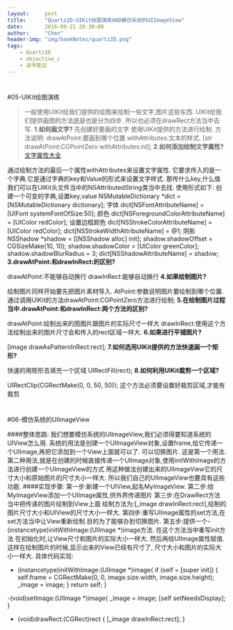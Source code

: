```yaml
---
layout:     post
title:      "Quartz2D-UIKit绘图演练AND模仿系统的UIImageView"
date:       2016-09-21 20:30:00
author:     "Chen"
header-img: "img/bookNotes/quartz2D.png"
tags:
    - Quartz2D
    - objective_c
    - 读书笔记
---
```


#
#05-UIKit绘图演练
>	一般使用UIKit给我们提供的绘图来绘制一些文字,图片这些东西.
>UIKit给我们提供画图的方法底层也是分为四步.
>所以也必须在drawRect方法当中去写.
**1.如何画文字?**
先创建好要画的文字
使用UIKit提供的方法进行绘制.
方法说明:
drawAtPoint:要画到哪个位置
withAttributes:文本的样式.
[str drawAtPoint:CGPointZero withAttributes:nil];
**2.如何添加绘制文字属性?**[文字属性大全][01]

通过绘制方法的最后一个属性withAttributes来设置文字属性.
它要求传入的是一个字典.它是通过字典的key和Value的形式来设置文字样式.
那传什么key,什么值我们可以在UIKit头文件当中的NSAttributedString类当中去找.
使用形式如下:
创建一个可变的字典,设置key,value
NSMutableDictionary *dict = [NSMutableDictionary dictionary];
字体
dict[NSFontAttributeName] = [UIFont systemFontOfSize:50];
颜色
dict[NSForegroundColorAttributeName] = [UIColor redColor];
设置边框颜色
dict[NSStrokeColorAttributeName] = [UIColor redColor];
dict[NSStrokeWidthAttributeName] = @1;
阴影
NSShadow *shadow = [[NSShadow alloc] init];
shadow.shadowOffset = CGSizeMake(10, 10);
shadow.shadowColor = [UIColor greenColor];
shadow.shadowBlurRadius = 3;
dict[NSShadowAttributeName] = shadow;
**3.drawAtPoint:和drawInRect:的区别?**

drawAtPoint:不能够自动换行
drawInRect:能够自动换行
**4.如果绘制图片?**

绘制图片同样开始要先把图片素材导入.
AtPoint:参数说明图片要绘制到哪个位置.
通过调用UIKit的方法drawAtPoint:CGPointZero方法进行绘制;
**5.在绘制图片过程当中.drawAtPoint:和drawInRect:两个方法的区别?**

drawAtPoint:绘制出来的图图片跟图片的实际尺寸一样大
drawInRect:使用这个方法绘制出来的图片尺寸会和传入的rect区域一样大.
**6.如果进行平铺图片?**

[image drawAsPatternInRect:rect];
**7.如何选用UIKit提供的方法快速画一个矩形?**

快速的用矩形去填充一个区域
UIRectFill(rect);
**8.如何利用UIKit裁剪一个区域?**

UIRectClip(CGRectMake(0, 0, 50, 50));
这个方法必须要设置好裁剪区域,才能有裁剪


[01]: ./NSAttributedSring的描述.md

#
#06-模仿系统的UIImageView

####整体思路:
我们想要模仿系统的UIImageView,我们必须得要知道系统的UIView怎么用.
系统的用法是创建一个UIImageView对象,设置frame,给它传递一个UIImage,再把它添加到一个View上面就可以了.
可以切换图片.
这是第一个用法.
第二种用法,就是在创建的时候直接传递一个UIImage对象,使用initWithImage的方法进行创建一个UImageView的方式
用这种做法创建出来的UIImageView它的尺寸大小和原始图片的尺寸大小一样大.
所以我们自己的UIImageView也要具有这些功能.
####实现步骤:
第一步:新建一个UIView,起名MyImageView.
第二步:给MyImageView添加一个UIImage属性,供外界传递图片
第三步:在DrawRect方法当中把传递的图片绘制到View上面
绘制方法为:[_image drawInRect:rect],绘制的图片尺寸大小和UIView的尺寸大小一样大.
第四步:重写UIImage属性的set方法,在set方法当中让View重新绘制.目的为了能够办到切换图片.
第五步:提供一个- (instancetype)initWithImage:(UIImage *)image方法.
在这个方法当中重写init方法
在初始化时,让View尺寸和图片的实际大小一样大.
然后再给UIImage属性赋值.
这样在绘制图片的时候,显示出来的View已经有尺寸了, 尺寸大小和图片的实际大小一样大.
具体代码实现:
- (instancetype)initWithImage:(UIImage *)image{
if (self = [super init]) {
self.frame = CGRectMake(0, 0, image.size.width, image.size.height);
_image = image;
}
return self;
}

-(void)setImage:(UIImage *)image{
_image = image;
[self setNeedsDisplay];
}
- (void)drawRect:(CGRect)rect {
[_image drawInRect:rect];
}